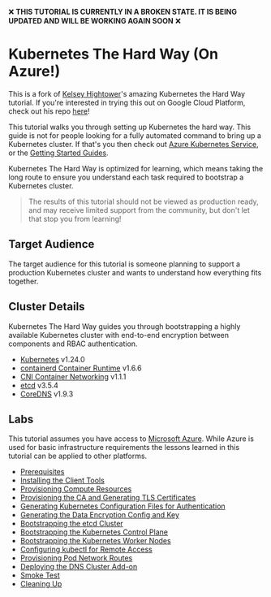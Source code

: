 :x: **THIS TUTORIAL IS CURRENTLY IN A BROKEN STATE. IT IS BEING UPDATED AND WILL BE WORKING AGAIN SOON** :x:

# Kubernetes The Hard Way (On Azure!)
This is a fork of [Kelsey Hightower](https://github.com/kelseyhightower)'s amazing Kubernetes the Hard Way tutorial. If you're interested in trying this out on Google Cloud Platform, check out his repo [here](https://github.com/kelseyhightower/kubernetes-the-hard-way)!

This tutorial walks you through setting up Kubernetes the hard way. This guide is not for people looking for a fully automated command to bring up a Kubernetes cluster. If that's you then check out [Azure Kubernetes Service](https://azure.microsoft.com/en-us/services/kubernetes-service/), or the [Getting Started Guides](http://kubernetes.io/docs/getting-started-guides/).

Kubernetes The Hard Way is optimized for learning, which means taking the long route to ensure you understand each task required to bootstrap a Kubernetes cluster.

> The results of this tutorial should not be viewed as production ready, and may receive limited support from the community, but don't let that stop you from learning!

## Target Audience

The target audience for this tutorial is someone planning to support a production Kubernetes cluster and wants to understand how everything fits together.

## Cluster Details

Kubernetes The Hard Way guides you through bootstrapping a highly available Kubernetes cluster with end-to-end encryption between components and RBAC authentication.

* [Kubernetes](https://github.com/kubernetes/kubernetes) v1.24.0
* [containerd Container Runtime](https://github.com/containerd/containerd) v1.6.6
* [CNI Container Networking](https://github.com/containernetworking/cni) v1.1.1
* [etcd](https://github.com/etcd-io/etcd) v3.5.4
* [CoreDNS](https://github.com/coredns/coredns) v1.9.3

## Labs

This tutorial assumes you have access to [ Microsoft Azure](https://azure.microsoft.com/en-us/). While Azure is used for basic infrastructure requirements the lessons learned in this tutorial can be applied to other platforms.

* [Prerequisites](docs/01-prerequisites.md)
* [Installing the Client Tools](docs/02-client-tools.md)
* [Provisioning Compute Resources](docs/03-compute-resources.md)
* [Provisioning the CA and Generating TLS Certificates](docs/04-certificate-authority.md)
* [Generating Kubernetes Configuration Files for Authentication](docs/05-kubernetes-configuration-files.md)
* [Generating the Data Encryption Config and Key](docs/06-data-encryption-keys.md)
* [Bootstrapping the etcd Cluster](docs/07-bootstrapping-etcd.md)
* [Bootstrapping the Kubernetes Control Plane](docs/08-bootstrapping-kubernetes-controllers.md)
* [Bootstrapping the Kubernetes Worker Nodes](docs/09-bootstrapping-kubernetes-workers.md)
* [Configuring kubectl for Remote Access](docs/10-configuring-kubectl.md)
* [Provisioning Pod Network Routes](docs/11-pod-network-routes.md)
* [Deploying the DNS Cluster Add-on](docs/12-dns-addon.md)
* [Smoke Test](docs/13-smoke-test.md)
* [Cleaning Up](docs/14-cleanup.md)
